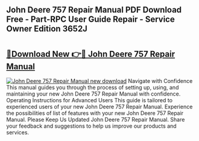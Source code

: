 ## John Deere 757 Repair Manual PDF Download Free - Part-RPC User Guide Repair - Service Owner Edition 3652J

# <h2><a href="http://bc89726.oget.top/?id=John+Deere+757+Repair+Manual">🔗Download New 👉🔴 John Deere 757 Repair Manual</a></h2>

[![John Deere 757 Repair Manual new download](https://i.imgur.com/5g1atiW.png)](http://bc89726.oget.top/?id=John+Deere+757+Repair+Manual)
Navigate with Confidence This manual guides you through the process of setting up, using, and maintaining your new John Deere 757 Repair Manual with confidence. Operating Instructions for Advanced Users This guide is tailored to experienced users of your new John Deere 757 Repair Manual. Experience the possibilities of list of features with your new John Deere 757 Repair Manual. Please Keep Us Updated John Deere 757 Repair Manual. Share your feedback and suggestions to help us improve our products and services.
